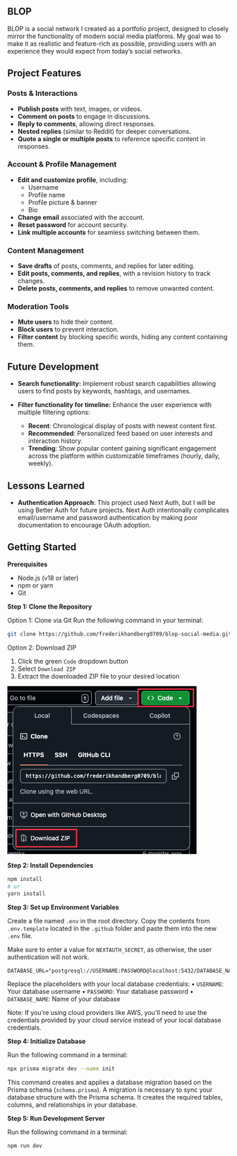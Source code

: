 ## BLOP

BLOP is a social network I created as a portfolio project, designed to closely mirror the functionality of modern social media platforms. My goal was to make it as realistic and feature-rich as possible, providing users with an experience they would expect from today’s social networks.

## Project Features

### Posts & Interactions

- **Publish posts** with text, images, or videos.
- **Comment on posts** to engage in discussions.
- **Reply to comments**, allowing direct responses.
- **Nested replies** (similar to Reddit) for deeper conversations.
- **Quote a single or multiple posts** to reference specific content in responses.

### Account & Profile Management

- **Edit and customize profile**, including:
  - Username
  - Profile name
  - Profile picture & banner
  - Bio
- **Change email** associated with the account.
- **Reset password** for account security.
- **Link multiple accounts** for seamless switching between them.

### Content Management

- **Save drafts** of posts, comments, and replies for later editing.
- **Edit posts, comments, and replies**, with a revision history to track changes.
- **Delete posts, comments, and replies** to remove unwanted content.

### Moderation Tools

- **Mute users** to hide their content.
- **Block users** to prevent interaction.
- **Filter content** by blocking specific words, hiding any content containing them.

## Future Development

- **Search functionality:** Implement robust search capabilities allowing users to find posts by keywords, hashtags, and usernames.
- **Filter functionality for timeline:** Enhance the user experience with multiple filtering options:

  - **Recent**: Chronological display of posts with newest content first.
  - **Recommended**: Personalized feed based on user interests and interaction history.
  - **Trending**: Show popular content gaining significant engagement across the platform within customizable timeframes (hourly, daily, weekly).

## Lessons Learned

- **Authentication Approach**: This project used Next Auth, but I will be using Better Auth for future projects. Next Auth intentionally complicates email/username and password authentication by making poor documentation to encourage OAuth adoption.

## Getting Started

**Prerequisites**

- Node.js (v18 or later)
- npm or yarn
- Git

**Step 1: Clone the Repository**

Option 1: Clone via Git
Run the following command in your terminal:

```bash
git clone https://github.com/frederikhandberg0709/blop-social-media.git
```

Option 2: Download ZIP

1. Click the green `Code` dropdown button
2. Select `Download ZIP`
3. Extract the downloaded ZIP file to your desired location

![Screenshot](.github/github-repo-download.png)

**Step 2: Install Dependencies**

```bash
npm install
# or
yarn install
```

**Step 3: Set up Environment Variables**

Create a file named `.env` in the root directory.
Copy the contents from `.env.template` located in the `.github` folder and paste them into the new `.env` file.

Make sure to enter a value for `NEXTAUTH_SECRET`, as otherwise, the user authentication will not work.

```.env
DATABASE_URL="postgresql://USERNAME:PASSWORD@localhost:5432/DATABASE_NAME"
```

Replace the placeholders with your local database credentials:
• `USERNAME`: Your database username
• `PASSWORD`: Your database password
• `DATABASE_NAME`: Name of your database

Note: If you're using cloud providers like AWS, you'll need to use the credentials provided by your cloud service instead of your local database credentials.

**Step 4: Initialize Database**

Run the following command in a terminal:

```zsh
npx prisma migrate dev --name init
```

This command creates and applies a database migration based on the Prisma schema (`schema.prisma`). A migration is necessary to sync your database structure with the Prisma schema. It creates the required tables, columns, and relationships in your database.

**Step 5: Run Development Server**

Run the following command in a terminal:

```zsh
npm run dev
```
